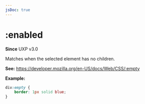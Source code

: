```yaml
---
jsDoc: true
---
```

# :enabled

**Since** UXP v3.0

Matches when the selected element has no children.

**See:** https://developer.mozilla.org/en-US/docs/Web/CSS/:empty

**Example:**

```css
div:empty {
    border: 1px solid blue;
}
```

